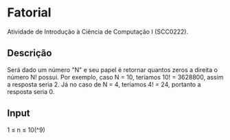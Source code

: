 # Fatorial
Atividade de Introdução à Ciência de Computação I (SCC0222).

## Descrição

Será dado um número "N" e seu papel é retornar quantos zeros a direita o número N! possui.
Por exemplo, caso N = 10, teríamos 10! = 3628800, assim a resposta seria 2.
Já no caso de N = 4, teríamos 4! = 24, portanto a resposta seria 0.

## Input

1 ≤ n ≤ 10(^9)
